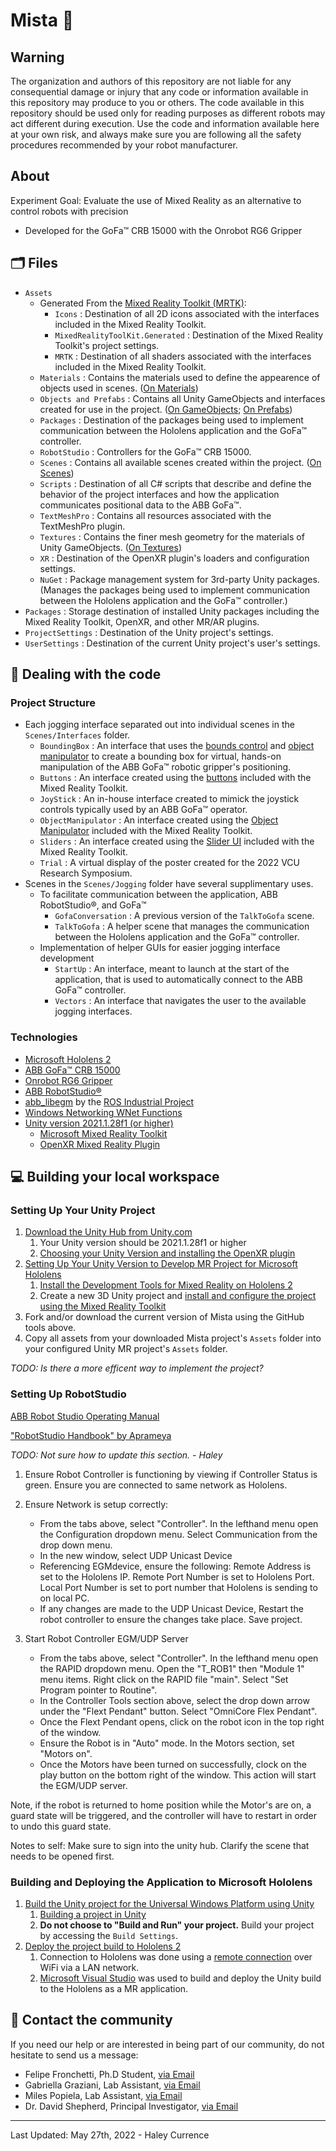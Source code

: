 # Mista :sparkler:

## Warning
The organization and authors of this repository are not liable for any consequential damage or injury that any code or information available in this repository may produce to you or others. The code available in this repository should be used only for reading purposes as different robots may act different during execution. Use the code and information available here at your own risk, and always make sure you are following all the safety procedures recommended by your robot manufacturer.

## About

Experiment Goal: Evaluate the use of Mixed Reality as an alternative to control robots with precision
- Developed for the GoFa™ CRB 15000 with the Onrobot RG6 Gripper

## :card_index_dividers:	Files
- `Assets` 
    - Generated From the [Mixed Reality Toolkit (MRTK)](https://docs.microsoft.com/en-us/windows/mixed-reality/mrtk-unity/?view=mrtkunity-2021-05):
        - `Icons` : Destination of all 2D icons associated with the interfaces included in the Mixed Reality Toolkit.
        - `MixedRealityToolKit.Generated` : Destination of the Mixed Reality Toolkit's project settings.
        - `MRTK` : Destination of all shaders associated with the interfaces included in the Mixed Reality Toolkit.
    - `Materials` : Contains the materials used to define the appearence of objects used in scenes. ([On Materials](https://docs.unity3d.com/Manual/Materials.html))
    - `Objects and Prefabs` : Contains all Unity GameObjects and interfaces created for use in the project. ([On GameObjects](https://docs.unity3d.com/Manual/GameObjects.html); [On Prefabs](https://docs.unity3d.com/Manual/Prefabs.html))
    - `Packages` : Destination of the packages being used to implement communication between the Hololens application and the GoFa™ controller.
    - `RobotStudio` : Controllers for the GoFa™ CRB 15000.
    - `Scenes` : Contains all available scenes created within the project. ([On Scenes](https://docs.unity3d.com/Manual/CreatingScenes.html))
    - `Scripts` : Destination of all C# scripts that describe and define the behavior of the project interfaces and how the application communicates positional data to the ABB GoFa™.
    - `TextMeshPro` : Contains all resources associated with the TextMeshPro plugin.
    - `Textures` : Contains the finer mesh geometry for the materials of Unity GameObjects. ([On Textures](https://docs.unity3d.com/Manual/Textures.html))
    - `XR` : Destination of the OpenXR plugin's loaders and configuration settings.
    - `NuGet` : Package management system for 3rd-party Unity packages. (Manages the packages being used to implement communication between the Hololens application and the GoFa™ controller.)
- `Packages` : Storage destination of installed Unity packages including the Mixed Reality Toolkit, OpenXR, and other MR/AR plugins.
- `ProjectSettings` : Destination of the Unity project's settings.
- `UserSettings` : Destination of the current Unity project's user's settings.

## :nut_and_bolt: Dealing with the code

### Project Structure

- Each jogging interface separated out into individual scenes in the `Scenes/Interfaces` folder.
    - `BoundingBox` : An interface that uses the [bounds control](https://docs.microsoft.com/en-us/windows/mixed-reality/mrtk-unity/features/ux-building-blocks/bounds-control?view=mrtkunity-2021-05) and [object manipulator](https://docs.microsoft.com/en-us/windows/mixed-reality/mrtk-unity/features/ux-building-blocks/object-manipulator?view=mrtkunity-2021-05) to create a bounding box for virtual, hands-on manipulation of the ABB GoFa™ robotic gripper's positioning.
    - `Buttons` : An interface created using the [buttons](https://docs.microsoft.com/en-us/windows/mixed-reality/mrtk-unity/features/ux-building-blocks/button?view=mrtkunity-2021-05) included with the Mixed Reality Toolkit.
    - `JoyStick` : An in-house interface created to mimick the joystick controls typically used by an ABB GoFa™ operator.
    - `ObjectManipulator` : An interface created using the [Object Manipulator](https://docs.microsoft.com/en-us/windows/mixed-reality/mrtk-unity/features/ux-building-blocks/object-manipulator?view=mrtkunity-2021-05) included with the Mixed Reality Toolkit.
    - `Sliders` : An interface created using the [Slider UI](https://docs.microsoft.com/en-us/windows/mixed-reality/mrtk-unity/features/ux-building-blocks/sliders?view=mrtkunity-2021-05) included with the Mixed Reality Toolkit.
    - `Trial` : A virtual display of the poster created for the 2022 VCU Research Symposium.
- Scenes in the `Scenes/Jogging` folder have several supplimentary uses.
    - To facilitate communication between the application, ABB RobotStudio®, and GoFa™
        - `GofaConversation` : A previous version of the `TalkToGofa` scene.
        - `TalkToGofa` : A helper scene that manages the communication between the Hololens application and the GoFa™ controller.
    - Implementation of helper GUIs for easier jogging interface development
        - `StartUp` : An interface, meant to launch at the start of the application, that is used to automatically connect to the ABB GoFa™ controller. 
        - `Vectors` : An interface that navigates the user to the available jogging interfaces.

### Technologies
- [Microsoft Hololens 2](https://www.microsoft.com/en-us/hololens/hardware?SilentAuth=1)
- [ABB GoFa™ CRB 15000](https://new.abb.com/products/robotics/collaborative-robots/crb-15000)
- [Onrobot RG6 Gripper](https://onrobot.com/us/products/rg6-gripper)
- [ABB RobotStudio®](https://new.abb.com/products/robotics/robotstudio)
- [abb_libegm](https://github.com/ros-industrial/abb_libegm) by the [ROS Industrial Project](https://rosindustrial.org/)
- [Windows Networking WNet Functions](https://docs.microsoft.com/en-us/windows/win32/wnet/about-windows-networking)
- [Unity version 2021.1.28f1 (or higher)](https://unity.com/products/unity-platform)
  - [Microsoft Mixed Reality Toolkit](https://docs.microsoft.com/en-us/windows/mixed-reality/mrtk-unity/?view=mrtkunity-2021-05)
  - [OpenXR Mixed Reality Plugin](https://docs.unity3d.com/Packages/com.unity.xr.openxr@1.4/manual/index.html)

## :computer: Building your local workspace

### Setting Up Your Unity Project

1. [Download the Unity Hub from Unity.com](https://unity.com/products/unity-platform)
    1. Your Unity version should be 2021.1.28f1 or higher
    2. [Choosing your Unity Version and installing the OpenXR plugin](https://docs.microsoft.com/en-us/windows/mixed-reality/develop/unity/choosing-unity-version)
2. [Setting Up Your Unity Version to Develop MR Project for Microsoft Hololens](https://docs.microsoft.com/en-us/windows/mixed-reality/develop/unity/unity-development-overview?tabs=arr%2CD365%2Chl2)
    1. [Install the Development Tools for Mixed Reality on Hololens 2](https://docs.microsoft.com/en-us/windows/mixed-reality/develop/install-the-tools)
    2. Create a new 3D Unity project and [install and configure the project using the Mixed Reality Toolkit](https://docs.microsoft.com/en-us/windows/mixed-reality/develop/unity/welcome-to-mr-feature-tool)
3. Fork and/or download the current version of Mista using the GitHub tools above. 
4. Copy all assets from your downloaded Mista project's `Assets` folder into your configured Unity MR project's `Assets` folder.

_TODO: Is there a more efficent way to implement the project?_

### Setting Up RobotStudio

[ABB Robot Studio Operating Manual](https://library.e.abb.com/public/58b48849b2c545f38cb1d85267032091/3HAC032104%20OM%20RobotStudio-en.pdf)

["RobotStudio Handbook" by Aprameya](https://www.ardavan.io/post/robotstudio-handbook)

_TODO: Not sure how to update this section. - Haley_

1. Ensure Robot Controller is functioning by viewing if Controller Status is green. Ensure you are connected to same network as Hololens. 

2. Ensure Network is setup correctly: 
    - From the tabs above, select "Controller". In the lefthand menu open the Configuration dropdown menu. Select Communication from the drop down menu. 
    - In the new window, select UDP Unicast Device
    - Referencing EGMdevice, ensure the following: Remote Address is set to the Hololens IP. Remote Port Number is set to Hololens Port. Local Port Number is set to port number that Hololens is sending to on local PC. 
    - If any changes are made to the UDP Unicast Device, Restart the robot controller to ensure the changes take place. Save project. 

3. Start Robot Controller EGM/UDP Server
    - From the tabs above, select "Controller". In the lefthand menu open the RAPID dropdown menu. Open the "T_ROB1" then "Module 1" menu items. Right click on the RAPID file "main". Select "Set Program pointer to Routine".
    - In the Controller Tools section above, select the drop down arrow under the "Flext Pendant" button. Select "OmniCore Flex Pendant". 
    - Once the Flext Pendant opens, click on the robot icon in the top right of the window. 
    - Ensure the Robot is in "Auto" mode. In the Motors section, set "Motors on".
    - Once the Motors have been turned on successfully, clock on the play button on the bottom right of the window. This action will start the EGM/UDP server. 
  
Note, if the robot is returned to home position while the Motor's are on, a guard state will be triggered, and the controller will have to restart in order to undo this guard state.
  
Notes to self:  Make sure to sign into the unity hub. Clarify the scene that needs to be opened first. 

### Building and Deploying the Application to Microsoft Hololens

1. [Build the Unity project for the Universal Windows Platform using Unity](https://docs.microsoft.com/en-us/windows/mixed-reality/develop/unity/build-and-deploy-to-hololens)
    1. [Building a project in Unity](https://docs.unity3d.com/560/Documentation/Manual/BuildSettings.html)
    2. **Do not choose to "Build and Run" your project.** Build your project by accessing the `Build Settings`.
2. [Deploy the project build to Hololens 2](https://docs.microsoft.com/en-us/windows/mixed-reality/develop/advanced-concepts/using-visual-studio?tabs=hl2)
    1. Connection to Hololens was done using a [remote connection](https://docs.microsoft.com/en-us/windows/mixed-reality/develop/advanced-concepts/using-visual-studio?tabs=hl2#remote-connection) over WiFi via a LAN network.
    2. [Microsoft Visual Studio](https://visualstudio.microsoft.com/downloads/) was used to build and deploy the Unity build to the Hololens as a MR application.

## :speech_balloon:	Contact the community
If you need our help or are interested in being part of our community, do not hesitate to send us a message:

- Felipe Fronchetti, Ph.D Student, [via Email](mailto:fronchettl@vcu.edu)
- Gabriella Graziani, Lab Assistant, [via Email](mailto:grazianige@vcu.edu)
- Miles Popiela, Lab Assistant, [via Email](mailto:popielamc@vcu.edu)
- Dr. David Shepherd, Principal Investigator, [via Email](mailto:shepherdd@vcu.edu)

---

Last Updated: May 27th, 2022 - Haley Currence
